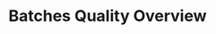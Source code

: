 ---
layout: article
title: Batches Quality Overview
description: 
  - This design includes the current order status in production
lang: en
weight: 500
isDraft: false
ref: Batches_Quality
category:
  - Food
  - Production
image: Batches_Quality_EN.png
download: Batches_Quality_EN.pbmx
overview_description:
overview_benefits:
overview_data_sources:
---